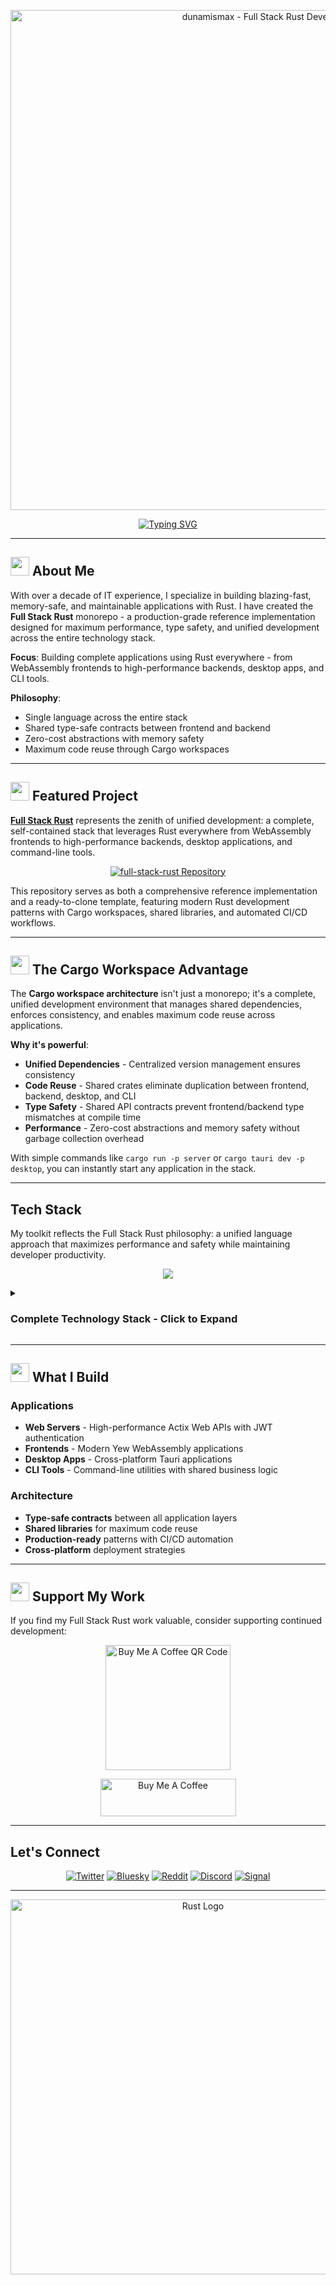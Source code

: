 <p align="center">
  <img src="https://github.com/dunamismax/full-stack-rust/blob/main/assets/rust-wallpaper-crab-new.png" alt="dunamismax - Full Stack Rust Developer" width="800"/>
</p>

<p align="center">
  <a href="https://github.com/dunamismax/full-stack-rust">
    <img src="https://readme-typing-svg.demolab.com/?font=Fira+Code&size=24&pause=1000&color=CE422B&center=true&vCenter=true&width=800&lines=IT+Director+%7C+Rust+Developer;Creator+of+Full+Stack+Rust;Actix+Web+%2B+Yew+%2B+SeaORM;Zero+JavaScript%2C+Maximum+Performance;Clone%2C+Configure%2C+and+Deploy!" alt="Typing SVG" />
  </a>
</p>

---

## <img src="https://github.com/dunamismax/full-stack-rust/blob/main/assets/rust-logo-solo.png" width="30" height="30"> About Me

With over a decade of IT experience, I specialize in building blazing-fast, memory-safe, and maintainable applications with Rust. I have created the **Full Stack Rust** monorepo - a production-grade reference implementation designed for maximum performance, type safety, and unified development across the entire technology stack.

**Focus**: Building complete applications using Rust everywhere - from WebAssembly frontends to high-performance backends, desktop apps, and CLI tools.

**Philosophy**:

- Single language across the entire stack
- Shared type-safe contracts between frontend and backend
- Zero-cost abstractions with memory safety
- Maximum code reuse through Cargo workspaces

---

## <img src="https://github.com/dunamismax/full-stack-rust/blob/main/assets/rust-crab-solo.png" width="30" height="30"> Featured Project

**[Full Stack Rust](https://github.com/dunamismax/full-stack-rust)** represents the zenith of unified development: a complete, self-contained stack that leverages Rust everywhere from WebAssembly frontends to high-performance backends, desktop applications, and command-line tools.

<p align="center">
  <a href="https://github.com/dunamismax/full-stack-rust">
    <img src="https://github-readme-stats.vercel.app/api/pin/?username=dunamismax&repo=full-stack-rust&theme=dracula&show_owner=true" alt="full-stack-rust Repository" />
  </a>
</p>

This repository serves as both a comprehensive reference implementation and a ready-to-clone template, featuring modern Rust development patterns with Cargo workspaces, shared libraries, and automated CI/CD workflows.

---

## <img src="https://github.com/dunamismax/full-stack-rust/blob/main/assets/rust-crab-solo.png" width="30" height="30"> The Cargo Workspace Advantage

The **Cargo workspace architecture** isn't just a monorepo; it's a complete, unified development environment that manages shared dependencies, enforces consistency, and enables maximum code reuse across applications.

**Why it's powerful**:

- **Unified Dependencies** - Centralized version management ensures consistency
- **Code Reuse** - Shared crates eliminate duplication between frontend, backend, desktop, and CLI
- **Type Safety** - Shared API contracts prevent frontend/backend type mismatches at compile time
- **Performance** - Zero-cost abstractions and memory safety without garbage collection overhead

With simple commands like `cargo run -p server` or `cargo tauri dev -p desktop`, you can instantly start any application in the stack.

---

## Tech Stack

My toolkit reflects the Full Stack Rust philosophy: a unified language approach that maximizes performance and safety while maintaining developer productivity.

<p align="center">
  <a href="https://skillicons.dev">
    <img src="https://skillicons.dev/icons?i=rust,wasm,actix,sqlite,tauri,html,css,linux,ubuntu" />
  </a>
</p>

<details>
<summary><h3>Complete Technology Stack - Click to Expand</h3></summary>

### **Frontend: WebAssembly-Powered UI**

- [**Yew**](https://yew.rs/) - Component-based framework with JSX-like syntax
- [**Stylist**](https://docs.rs/stylist/) - CSS-in-Rust styling solution
- [**Trunk**](https://trunkrs.dev/) - WASM bundler with live reload
- [**Gloo**](https://docs.rs/gloo/) - Web API toolkit for Rust/WASM

### **Backend: High-Performance & Async**

- [**Actix Web**](https://actix.rs/) - Actor-based web framework
- [**SeaORM**](https://www.sea-ql.org/SeaORM/) - Type-safe database ORM
- [**Tokio**](https://tokio.rs/) - Async runtime
- [**Serde**](https://serde.rs/) - Serialization framework

### **Desktop: Cross-Platform Native**

- [**Tauri**](https://tauri.app/) - Secure desktop application toolkit

### **CLI: Command-Line Power**

- [**Clap**](https://docs.rs/clap/) - Command-line argument parsing

### **Security & Authentication**

- [**Argon2**](https://docs.rs/argon2/) - Password hashing
- [**JWT**](https://docs.rs/jsonwebtoken/) - Stateless authentication
- [**Actix Web Grants**](https://docs.rs/actix-web-grants/) - Authorization

### **Configuration & Development**

- [**Figment**](https://docs.rs/figment/) - Layered configuration
- [**Anyhow**](https://docs.rs/anyhow/) - Error handling
- [**Thiserror**](https://docs.rs/thiserror/) - Custom error types
- [**Cargo**](https://doc.rust-lang.org/cargo/) - Package manager
- [**Clippy**](https://doc.rust-lang.org/clippy/) - Linter
- [**Rustfmt**](https://rust-lang.github.io/rustfmt/) - Formatter
- [**Tracing**](https://docs.rs/tracing/) - Observability

### **Deployment**

- [**Alpine Linux**](https://www.alpinelinux.org/) - Minimal container base
- [**Systemd**](https://freedesktop.org/software/systemd/) - Process management

</details>

---

## <img src="https://github.com/dunamismax/full-stack-rust/blob/main/assets/rust-crab-solo.png" width="30" height="30"> What I Build

### Applications

- **Web Servers** - High-performance Actix Web APIs with JWT authentication
- **Frontends** - Modern Yew WebAssembly applications
- **Desktop Apps** - Cross-platform Tauri applications
- **CLI Tools** - Command-line utilities with shared business logic

### Architecture

- **Type-safe contracts** between all application layers
- **Shared libraries** for maximum code reuse
- **Production-ready** patterns with CI/CD automation
- **Cross-platform** deployment strategies

---

## <img src="https://github.com/dunamismax/full-stack-rust/blob/main/assets/rust-crab-solo.png" width="30" height="30"> Support My Work

If you find my Full Stack Rust work valuable, consider supporting continued development:

<p align="center">
  <a href="https://www.buymeacoffee.com/dunamismax" target="_blank">
    <img src="https://github.com/dunamismax/full-stack-rust/blob/main/assets/buy-me-coffee-qr.png" alt="Buy Me A Coffee QR Code" width="200"/>
  </a>
</p>

<p align="center">
  <a href="https://www.buymeacoffee.com/dunamismax" target="_blank">
    <img src="https://cdn.buymeacoffee.com/buttons/v2/default-yellow.png" alt="Buy Me A Coffee" style="height: 60px !important;width: 217px !important;" />
  </a>
</p>

---

## Let's Connect

<p align="center">
  <a href="https://twitter.com/dunamismax" target="_blank"><img src="https://img.shields.io/badge/Twitter-%231DA1F2.svg?&style=for-the-badge&logo=twitter&logoColor=white" alt="Twitter"></a>
  <a href="https://bsky.app/profile/dunamismax.bsky.social" target="_blank"><img src="https://img.shields.io/badge/Bluesky-blue?style=for-the-badge&logo=bluesky&logoColor=white" alt="Bluesky"></a>
  <a href="https://reddit.com/user/dunamismax" target="_blank"><img src="https://img.shields.io/badge/Reddit-%23FF4500.svg?&style=for-the-badge&logo=reddit&logoColor=white" alt="Reddit"></a>
  <a href="https://discord.com/users/dunamismax" target="_blank"><img src="https://img.shields.io/badge/Discord-dunamismax-7289DA.svg?style=for-the-badge&logo=discord&logoColor=white" alt="Discord"></a>
  <a href="https://signal.me/#p/+dunamismax.66" target="_blank"><img src="https://img.shields.io/badge/Signal-dunamismax.66-3A76F0.svg?style=for-the-badge&logo=signal&logoColor=white" alt="Signal"></a>
</p>

---

<p align="center">
  <img src="https://github.com/dunamismax/full-stack-rust/blob/main/assets/rust-logo-title-wide.jpg" alt="Rust Logo" width="600"/>
</p>
